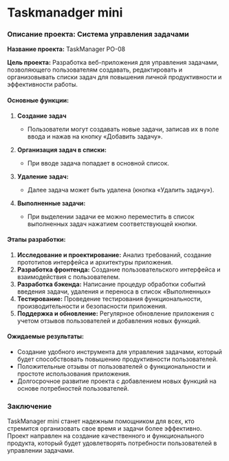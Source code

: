 # Taskmanadger  mini  
 
### Описание проекта: Система управления задачами

**Название проекта:** TaskManager PO-08

**Цель проекта:** Разработка веб-приложения для управления задачами, позволяющего пользователям создавать, редактировать и организовывать списки задач для повышения личной продуктивности и эффективности работы.

#### Основные функции:

1. **Создание задач**

   - Пользователи могут создавать новые задачи, записав их в поле ввода и нажав на кнопку «Добавить задачу».

2. **Организация задач в списки:**

   - При вводе задача попадает в основной список.

3. **Удаление задач:**

   - Далее задача может быть удалена (кнопка «Удалить задачу»).

4. **Выполненные задачи:**

   - При выделении задачи ее можно переместить в список выполненных задач нажатием соответствующей кнопки.
  

#### Этапы разработки:

1. **Исследование и проектирование:** Анализ требований, создание прототипов интерфейса и архитектуры приложения.
2. **Разработка фронтенда:** Создание пользовательского интерфейса и взаимодействия с пользователем.
3. **Разработка бэкенда:** Написание процедур обработки событий введения задачи, удаления и переноса в список «Выполненных»
4. **Тестирование:** Проведение тестирования функциональности, производительности и безопасности приложения.
5. **Поддержка и обновление:** Регулярное обновление приложения с учетом отзывов пользователей и добавления новых функций.

#### Ожидаемые результаты:

- Создание удобного инструмента для управления задачами, который будет способствовать повышению продуктивности пользователей.
- Положительные отзывы от пользователей о функциональности и простоте использования приложения.
- Долгосрочное развитие проекта с добавлением новых функций на основе потребностей пользователей.

### Заключение

TaskManager mini станет надежным помощником для всех, кто стремится организовать свое время и задачи более эффективно. Проект направлен на создание качественного и функционального продукта, который будет удовлетворять потребности пользователей в управлении задачами.

